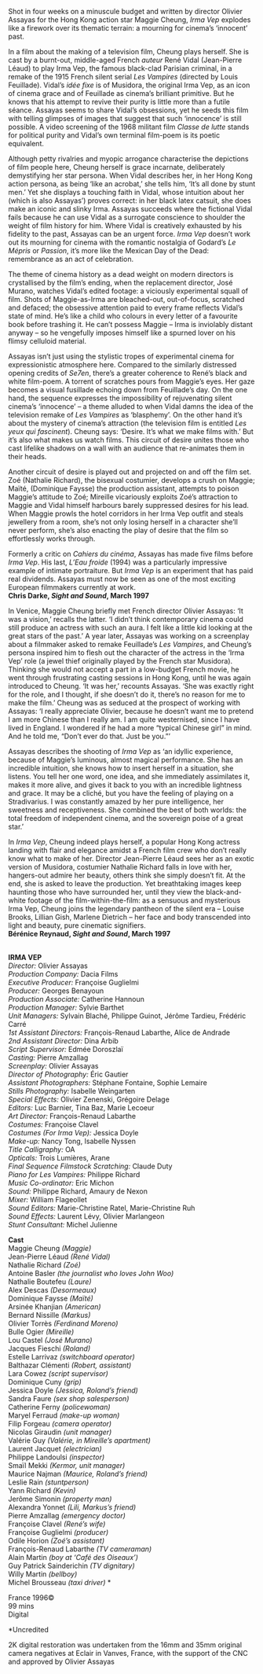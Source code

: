 
Shot in four weeks on a minuscule budget and written by director Olivier Assayas for the Hong Kong action star Maggie Cheung, _Irma Vep_ explodes like a firework over its thematic terrain: a mourning for cinema’s ‘innocent’ past.

In a film about the making of a television film, Cheung plays herself. She is cast by a burnt-out, middle-aged French _auteur_ René Vidal (Jean-Pierre Léaud) to play Irma Vep, the famous black-clad Parisian criminal, in a remake of the 1915 French silent serial _Les Vampires_ (directed by Louis Feuillade). Vidal’s _idée fixe_ is of Musidora, the original Irma Vep, as an icon of cinema grace and of Feuillade as cinema’s brilliant primitive. But he knows that his attempt to revive their purity is little more than a futile séance. Assayas seems to share Vidal’s obsessions, yet he seeds this film with telling glimpses of images that suggest that such ‘innocence’ is still possible. A video screening of the 1968 militant film _Classe de lutte_ stands for political purity and Vidal’s own terminal film-poem is its poetic equivalent.

Although petty rivalries and myopic arrogance characterise the depictions of film people here, Cheung herself is grace incarnate, deliberately demystifying her star persona. When Vidal describes her, in her Hong Kong action persona, as being ‘like an acrobat,’ she tells him, ‘It’s all done by stunt men.’ Yet she displays a touching faith in Vidal, whose intuition about her (which is also Assayas’) proves correct: in her black latex catsuit, she does make an iconic and slinky Irma. Assayas succeeds where the fictional Vidal fails because he can use Vidal as a surrogate conscience to shoulder the weight of film history for him. Where Vidal is creatively exhausted by his fidelity to the past, Assayas can be an urgent force. _Irma Vep_ doesn’t work out its mourning for cinema with the romantic nostalgia of Godard’s _Le Mépris_ or _Passion_, it’s more like the Mexican Day of the Dead: remembrance as an act of celebration.

The theme of cinema history as a dead weight on modern directors is crystallised by the film’s ending, when the replacement director, José Murano, watches Vidal’s edited footage: a viciously experimental squall of film. Shots of Maggie-as-Irma are bleached-out, out-of-focus, scratched and defaced; the obsessive attention paid to every frame reflects Vidal’s state of mind. He’s like a child who colours in every letter of a favourite book before trashing it. He can’t possess Maggie – Irma is inviolably distant anyway – so he vengefully imposes himself like a spurned lover on his flimsy celluloid material.

Assayas isn’t just using the stylistic tropes of experimental cinema for expressionistic atmosphere here. Compared to the similarly distressed opening credits of _Se7en_, there’s a greater coherence to René’s black and white film-poem. A torrent of scratches pours from Maggie’s eyes. Her gaze becomes a visual fusillade echoing down from Feuillade’s day. On the one hand, the sequence expresses the impossibility of rejuvenating silent cinema’s ‘innocence’ – a theme alluded to when Vidal damns the idea of the television remake of _Les Vampires_ as ‘blasphemy’. On the other hand it’s about the mystery of cinema’s attraction (the television film is entitled _Les yeux qui fascinent_). Cheung says: ‘Desire. It’s what we make films with.’ But it’s also what makes us watch films. This circuit of desire unites those who cast lifelike shadows on a wall with an audience that re-animates them in their heads.

Another circuit of desire is played out and projected on and off the film set. Zoé (Nathalie Richard), the bisexual costumier, develops a crush on Maggie; Maïté, (Dominique Faysse) the production assistant, attempts to poison Maggie’s attitude to Zoé; Mireille vicariously exploits Zoé’s attraction to Maggie and Vidal himself harbours barely suppressed desires for his lead. When Maggie prowls the hotel corridors in her Irma Vep outfit and steals jewellery from a room, she’s not only losing herself in a character she’ll never perform, she’s also enacting the play of desire that the film so effortlessly works through.

Formerly a critic on _Cahiers du cinéma_, Assayas has made five films before _Irma Vep_. His last, _L’Eau froide_ (1994) was a particularly impressive example of intimate portraiture. But _Irma Vep_ is an experiment that has paid real dividends. Assayas must now be seen as one of the most exciting European filmmakers currently at work.  
**Chris Darke, _Sight and Sound_, March 1997**

In Venice, Maggie Cheung briefly met French director Olivier Assayas: ‘It was a vision,’ recalls the latter. ‘I didn’t think contemporary cinema could still produce an actress with such an aura. I felt like a little kid looking at the great stars of the past.’ A year later, Assayas was working on a screenplay about a filmmaker asked to remake Feuillade’s _Les Vampires_, and Cheung’s persona inspired him to flesh out the character of the actress in the ‘Irma Vep’ role (a jewel thief originally played by the French star Musidora). Thinking she would not accept a part in a low-budget French movie, he went through frustrating casting sessions in Hong Kong, until he was again introduced to Cheung. ‘It was her,’ recounts Assayas. ‘She was exactly right for the role, and I thought, if she doesn’t do it, there’s no reason for me to make the film.’ Cheung was as seduced at the prospect of working with Assayas: ‘I really appreciate Olivier, because he doesn’t want me to pretend I am more Chinese than I really am. I am quite westernised, since I have lived in England. I wondered if he had a more “typical Chinese girl” in mind. And he told me, “Don’t ever do that. Just be you.”’

Assayas describes the shooting of _Irma Vep_ as ‘an idyllic experience, because of Maggie’s luminous, almost magical performance. She has an incredible intuition, she knows how to insert herself in a situation, she listens. You tell her one word, one idea, and she immediately assimilates it, makes it more alive, and gives it back to you with an incredible lightness and grace. It may be a cliché, but you have the feeling of playing on a Stradivarius. I was constantly amazed by her pure intelligence, her sweetness and receptiveness. She combined the best of both worlds: the total freedom of independent cinema, and the sovereign poise of a great star.’

In _Irma Vep_, Cheung indeed plays herself, a popular Hong Kong actress landing with flair and elegance amidst a French film crew who don’t really know what to make of her. Director Jean-Pierre Léaud sees her as an exotic version of Musidora, costumier Nathalie Richard falls in love with her, hangers-out admire her beauty, others think she simply doesn’t fit. At the end, she is asked to leave the production. Yet breathtaking images keep haunting those who have surrounded her, until they view the black-and-white footage of the film-within-the-film: as a sensuous and mysterious Irma Vep, Cheung joins the legendary pantheon of the silent era – Louise Brooks, Lillian Gish, Marlene Dietrich – her face and body transcended into light and beauty, pure cinematic signifiers.  
**Bérénice Reynaud, _Sight and Sound_, March 1997**
<br><br>

**IRMA VEP**  
_Director:_ Olivier Assayas  
_Production Company:_ Dacia Films  
_Executive Producer:_ Françoise Guglielmi  
_Producer:_ Georges Benayoun  
_Production Associate:_ Catherine Hannoun  
_Production Manager:_ Sylvie Barthet  
_Unit Managers:_ Sylvain Blaché, Philippe Guinot, Jérôme Tardieu, Frédéric Carré  
_1st Assistant Directors:_  François-Renaud Labarthe, Alice de Andrade  
_2nd Assistant Director:_ Dina Arbib  
_Script Supervisor:_ Edmée Doroszlaï  
_Casting:_ Pierre Amzallag  
_Screenplay:_ Olivier Assayas  
_Director of Photography:_ Éric Gautier  
_Assistant Photographers:_ Stéphane Fontaine, Sophie Lemaire  
_Stills Photography:_ Isabelle Weingarten  
_Special Effects:_ Olivier Zenenski, Grégoire Delage  
_Editors:_ Luc Barnier, Tina Baz, Marie Lecoeur  
_Art Director:_ François-Renaud Labarthe  
_Costumes:_ Françoise Clavel  
_Costumes (For Irma Vep):_ Jessica Doyle  
_Make-up:_ Nancy Tong, Isabelle Nyssen  
_Title Calligraphy:_ OA  
_Opticals:_ Trois Lumières, Arane  
_Final Sequence Filmstock Scratching:_ Claude Duty  
_Piano for Les Vampires:_ Philippe Richard  
_Music Co-ordinator:_ Eric Michon  
_Sound:_ Philippe Richard, Amaury de Nexon  
_Mixer:_ William Flageollet  
_Sound Editors:_ Marie-Christine Ratel,  Marie-Christine Ruh  
_Sound Effects:_ Laurent Lévy, Olivier Marlangeon  
_Stunt Consultant:_ Michel Julienne  

**Cast**  
Maggie Cheung _(Maggie)_  
Jean-Pierre Léaud _(René Vidal)_  
Nathalie Richard _(Zoé)_  
Antoine Basler _(the journalist who loves John Woo)_  
Nathalie Boutefeu _(Laure)_  
Alex Descas _(Desormeaux)_  
Dominique Faysse _(Maïté)_  
Arsinée Khanjian _(American)_  
Bernard Nissille _(Markus)_  
Olivier Torrès _(Ferdinand Moreno)_  
Bulle Ogier _(Mireille)_  
Lou Castel _(José Murano)_  
Jacques Fieschi _(Roland)_  
Estelle Larrivaz _(switchboard operator)_  
Balthazar Clémenti _(Robert, assistant)_  
Lara Cowez _(script supervisor)_  
Dominique Cuny _(grip)_  
Jessica Doyle _(Jessica, Roland’s friend)_  
Sandra Faure _(sex shop salesperson)_  
Catherine Ferny _(policewoman)_  
Maryel Ferraud _(make-up woman)_  
Filip Forgeau _(camera operator)_  
Nicolas Giraudin _(unit manager)_  
Valérie Guy _(Valérie, in Mireille’s apartment)_  
Laurent Jacquet _(electrician)_  
Philippe Landoulsi _(inspector)_  
Smaïl Mekki _(Kermor, unit manager)_  
Maurice Najman _(Maurice, Roland’s friend)_  
Leslie Rain _(stuntperson)_  
Yann Richard _(Kevin)_  
Jerôme Simonin _(property man)_  
Alexandra Yonnet _(Lili, Markus’s friend)_  
Pierre Amzallag _(emergency doctor)_  
Françoise Clavel _(René’s wife)_  
Françoise Guglielmi _(producer)_  
Odile Horion _(Zoé’s assistant)_  
François-Renaud Labarthe _(TV cameraman)_  
Alain Martin _(boy at ‘Café des Oiseaux’)_  
Guy Patrick Sainderichin _(TV dignitary)_  
Willy Martin _(bellboy)_  
Michel Brousseau _(taxi driver)_ *  

France 1996©  
99 mins  
Digital

*Uncredited

2K digital restoration was undertaken from the 16mm and 35mm original camera negatives at Eclair in Vanves, France, with the support of the CNC and approved by Olivier Assayas
<br><br>
<!--stackedit_data:
eyJoaXN0b3J5IjpbLTE0MTcwOTkxNDldfQ==
-->